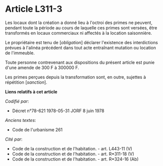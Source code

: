 # Article L311-3

Les locaux dont la création a donné lieu à l'octroi des primes ne peuvent, pendant toute la période au cours de laquelle ces
primes sont versées, être transformés en locaux commerciaux ni affectés à la location saisonnière.

Le propriétaire est tenu de [*obligation*] déclarer l'existence des interdictions prévues à l'alinéa précédent dans tout acte
entraînant mutation ou location de l'immeuble.

Toute personne contrevenant aux dispositions du présent article est punie d'une amende de 300 F à 300000 F.

Les primes perçues depuis la transformation sont, en outre, sujettes à répétition [*sanction*].

**Liens relatifs à cet article**

_Codifié par_:

  - Décret n°78-621 1978-05-31 JORF 8 juin 1978

_Anciens textes_:

  - Code de l'urbanisme 261

_Cité par_:

  - Code de la construction et de l'habitation. - art. L443-11 (V)
  - Code de la construction et de l'habitation. - art. R*311-18 (V)
  - Code de la construction et de l'habitation. - art. R*324-16 (Ab)
